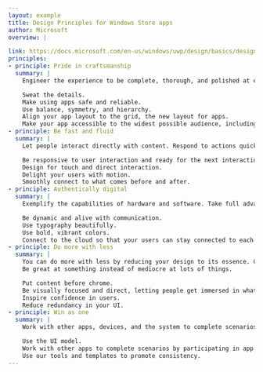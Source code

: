 ```yaml
---
layout: example
title: Design Principles for Windows Store apps
author: Microsoft
overview: |

link: https://docs.microsoft.com/en-us/windows/uwp/design/basics/design-and-ui-intro
principles:
- principle: Pride in craftsmanship
  summary: |
    Engineer the experience to be complete, thorough, and polished at every stage. Devote time and energy to small things that are seen often by many of your users.

    Sweat the details.
    Make using apps safe and reliable.
    Use balance, symmetry, and hierarchy.
    Align your app layout to the grid, the new layout for apps.
    Make your app accessible to the widest possible audience, including people who have impairments or  disabilities.
- principle: Be fast and fluid
  summary: |
    Let people interact directly with content. Respond to actions quickly with matching energy. Bring life to the experience by creating a sense of continuity and telling a story through meaningful use of motion.

    Be responsive to user interaction and ready for the next interaction.
    Design for touch and direct interaction.
    Delight your users with motion.
    Smoothly connect to what comes before and after.
- principle: Authentically digital
  summary: |
    Exemplify the capabilities of hardware and software. Take full advantage of the digital medium. Remove physical boundaries to create experiences that are more efficient and effortless than reality. Being authentically digital means embracing the fact that apps are pixels on a screen. It means designing with colors and images that go beyond the limits of the real world.

    Be dynamic and alive with communication.
    Use typography beautifully.
    Use bold, vibrant colors.
    Connect to the cloud so that your users can stay connected to each other.
- principle: Do more with less
  summary: |
    You can do more with less by reducing your design to its essence. Create a clean and purposeful experience by leaving only the most relevant elements on screen so people can be immersed in the content.
    Be great at something instead of mediocre at lots of things.

    Put content before chrome.
    Be visually focused and direct, letting people get immersed in what they love, and they will explore the rest.
    Inspire confidence in users.
    Reduce redundancy in your UI.
- principle: Win as one
  summary: |
    Work with other apps, devices, and the system to complete scenarios for people. For example, let people get content from one app and share it with another. Take advantage of what people already know, like standard touch gestures and charms, to provide a sense of familiarity, control, and confidence.

    Use the UI model.
    Work with other apps to complete scenarios by participating in app contracts.
    Use our tools and templates to promote consistency.
---
```

